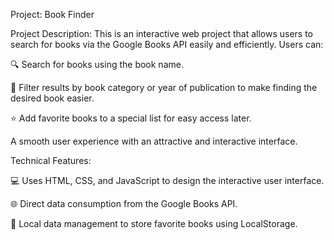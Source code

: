 Project: Book Finder

Project Description:
This is an interactive web project that allows users to search for books via the Google Books API easily and efficiently. Users can:

🔍 Search for books using the book name.

📂 Filter results by book category or year of publication to make finding the desired book easier.

⭐ Add favorite books to a special list for easy access later.

A smooth user experience with an attractive and interactive interface.

Technical Features:

💻 Uses HTML, CSS, and JavaScript to design the interactive user interface.

🌐 Direct data consumption from the Google Books API.

💾 Local data management to store favorite books using LocalStorage.

